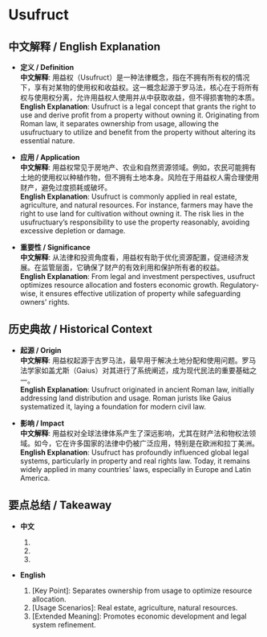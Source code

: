 # Usufruct

## 中文解释 / English Explanation

* **定义 / Definition**  
  **中文解释**: 用益权（Usufruct）是一种法律概念，指在不拥有所有权的情况下，享有对某物的使用权和收益权。这一概念起源于罗马法，核心在于将所有权与使用权分离，允许用益权人使用并从中获取收益，但不得损害物的本质。  
  **English Explanation**: Usufruct is a legal concept that grants the right to use and derive profit from a property without owning it. Originating from Roman law, it separates ownership from usage, allowing the usufructuary to utilize and benefit from the property without altering its essential nature.

* **应用 / Application**  
  **中文解释**: 用益权常见于房地产、农业和自然资源领域。例如，农民可能拥有土地的使用权以种植作物，但不拥有土地本身。风险在于用益权人需合理使用财产，避免过度损耗或破坏。  
  **English Explanation**: Usufruct is commonly applied in real estate, agriculture, and natural resources. For instance, farmers may have the right to use land for cultivation without owning it. The risk lies in the usufructuary’s responsibility to use the property reasonably, avoiding excessive depletion or damage.

* **重要性 / Significance**  
  **中文解释**: 从法律和投资角度看，用益权有助于优化资源配置，促进经济发展。在监管层面，它确保了财产的有效利用和保护所有者的权益。  
  **English Explanation**: From legal and investment perspectives, usufruct optimizes resource allocation and fosters economic growth. Regulatory-wise, it ensures effective utilization of property while safeguarding owners' rights.

## 历史典故 / Historical Context

* **起源 / Origin**  
  **中文解释**: 用益权起源于古罗马法，最早用于解决土地分配和使用问题。罗马法学家如盖尤斯（Gaius）对其进行了系统阐述，成为现代民法的重要基础之一。  
  **English Explanation**: Usufruct originated in ancient Roman law, initially addressing land distribution and usage. Roman jurists like Gaius systematized it, laying a foundation for modern civil law.

* **影响 / Impact**  
  **中文解释**: 用益权对全球法律体系产生了深远影响，尤其在财产法和物权法领域。如今，它在许多国家的法律中仍被广泛应用，特别是在欧洲和拉丁美洲。  
  **English Explanation**: Usufruct has profoundly influenced global legal systems, particularly in property and real rights law. Today, it remains widely applied in many countries' laws, especially in Europe and Latin America.

## 要点总结 / Takeaway

* **中文**  
  1. [核心价值]: 分离所有权与使用权，优化资源配置。
  2. [使用场景]: 房地产、农业、自然资源等领域。
  3. [延伸意义]: 促进经济发展和法律体系的完善。

* **English**  
  1. [Key Point]: Separates ownership from usage to optimize resource allocation.
  2. [Usage Scenarios]: Real estate, agriculture, natural resources.
  3. [Extended Meaning]: Promotes economic development and legal system refinement.